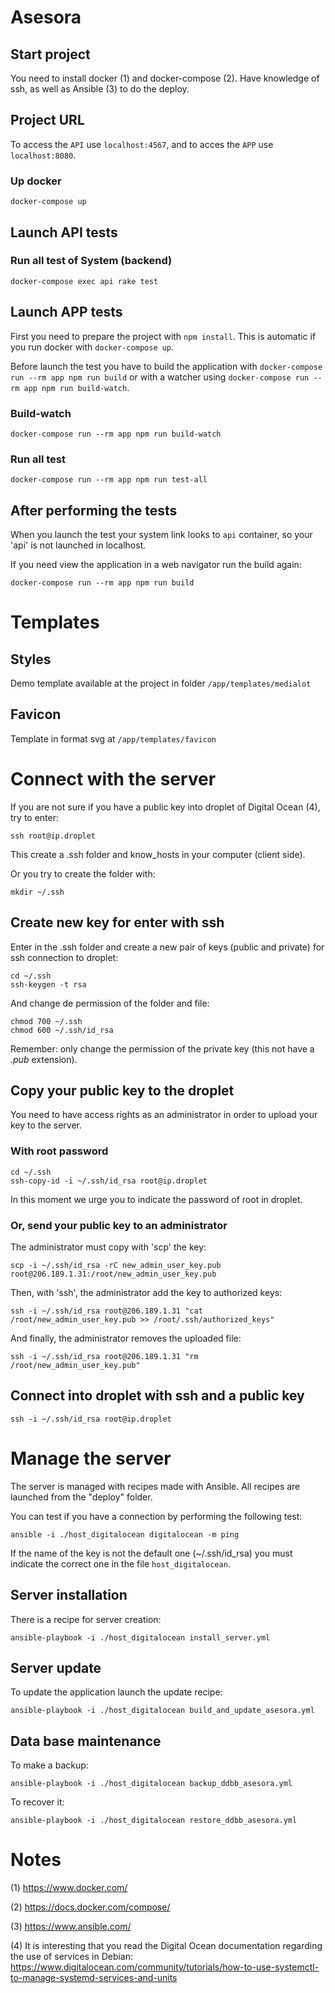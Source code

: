 # Asesora

## Start project

You need to install docker (1) and docker-compose (2). Have knowledge of ssh, as well as Ansible (3) to do the deploy.


## Project URL

To access the `API` use `localhost:4567`, and to acces the `APP` use `localhost:8080`.


### Up docker

`docker-compose up`


## Launch API tests

### Run all test of System (backend)

`docker-compose exec api rake test`


## Launch APP tests

First you need to prepare the project with `npm install`. This is automatic if you run docker with `docker-compose up`.

Before launch the test you have to build the application with `docker-compose run --rm app npm run build` or with a watcher using `docker-compose run --rm app npm run build-watch`.


### Build-watch

`docker-compose run --rm app npm run build-watch`


### Run all test

`docker-compose run --rm app npm run test-all`


## After performing the tests

When you launch the test your system link looks to `api` container, so your 'api' is not launched in localhost.

If you need view the application in a web navigator run the build again:

~~~
docker-compose run --rm app npm run build
~~~


# Templates

## Styles

Demo template available at the project in folder `/app/templates/medialot`

## Favicon

Template in format svg at `/app/templates/favicon`


# Connect with the server

If you are not sure if you have a public key into droplet of Digital Ocean (4), try to enter:

~~~
ssh root@ip.droplet
~~~

This create a .ssh folder and know_hosts in your computer (client side).

Or you try to create the folder with:

~~~
mkdir ~/.ssh
~~~


## Create new key for enter with ssh

Enter in the .ssh folder and create a new pair of keys (public and private) for ssh connection to droplet:

~~~
cd ~/.ssh
ssh-keygen -t rsa
~~~

And change de permission of the folder and file:

~~~
chmod 700 ~/.ssh
chmod 600 ~/.ssh/id_rsa
~~~

Remember: only change the permission of the private key (this not have a _.pub_ extension).


## Copy your public key to the droplet

You need to have access rights as an administrator in order to upload your key to the server.


### With root password

~~~
cd ~/.ssh
ssh-copy-id -i ~/.ssh/id_rsa root@ip.droplet
~~~

In this moment we urge you to indicate the password of root in droplet.


### Or, send your public key to an administrator

The administrator must copy with 'scp' the key:

~~~
scp -i ~/.ssh/id_rsa -rC new_admin_user_key.pub root@206.189.1.31:/root/new_admin_user_key.pub
~~~

Then, with 'ssh', the administrator add the key to authorized keys:

~~~
ssh -i ~/.ssh/id_rsa root@206.189.1.31 "cat /root/new_admin_user_key.pub >> /root/.ssh/authorized_keys"
~~~

And finally, the administrator removes the uploaded file:

~~~
ssh -i ~/.ssh/id_rsa root@206.189.1.31 "rm /root/new_admin_user_key.pub"
~~~


## Connect into droplet with ssh and a public key

~~~
ssh -i ~/.ssh/id_rsa root@ip.droplet
~~~


# Manage the server

The server is managed with recipes made with Ansible. All recipes are launched from the "deploy" folder.

You can test if you have a connection by performing the following test:

~~~
ansible -i ./host_digitalocean digitalocean -m ping
~~~

If the name of the key is not the default one (~/.ssh/id_rsa) you must indicate the correct one in the file ```host_digitalocean```.


## Server installation

There is a recipe for server creation:

~~~
ansible-playbook -i ./host_digitalocean install_server.yml
~~~


## Server update

To update the application launch the update recipe:

~~~
ansible-playbook -i ./host_digitalocean build_and_update_asesora.yml
~~~


## Data base maintenance

To make a backup:

~~~
ansible-playbook -i ./host_digitalocean backup_ddbb_asesora.yml
~~~

To recover it:

~~~
ansible-playbook -i ./host_digitalocean restore_ddbb_asesora.yml
~~~


# Notes

(1) https://www.docker.com/

(2) https://docs.docker.com/compose/

(3) https://www.ansible.com/

(4) It is interesting that you read the Digital Ocean documentation regarding the use of services in Debian:
https://www.digitalocean.com/community/tutorials/how-to-use-systemctl-to-manage-systemd-services-and-units
